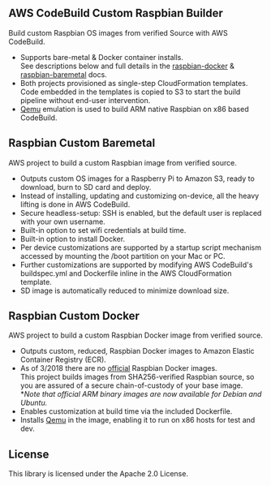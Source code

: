## AWS CodeBuild Custom Raspbian Builder
Build custom Raspbian OS images from verified Source with AWS CodeBuild.
* Supports bare-metal & Docker container installs.  
See descriptions below and full details in the [raspbian-docker](./raspbian-docker/README.md) & [raspbian-baremetal](./raspbian-baremetal/README.md) docs.  
* Both projects provisioned as single-step CloudFormation templates.  
Code embedded in the templates is copied to S3 to start the build pipeline without end-user intervention.  
* [Qemu](https://www.qemu.org) emulation is used to build ARM native Raspbian on x86 based CodeBuild.  

## Raspbian Custom Baremetal
AWS project to build a custom Raspbian image from verified source.  
* Outputs custom OS images for a Raspberry Pi to Amazon S3, ready to download, burn to SD card and deploy.  
* Instead of installing, updating and customizing on-device, all the heavy lifting is done in AWS CodeBuild.  
* Secure headless-setup:  SSH is enabled, but the default user is replaced with your own username.  
* Built-in option to set wifi credentials at build time.  
* Built-in option to install Docker.  
* Per device customizations are supported by a startup script mechanism accessed by mounting the /boot partition on your Mac or PC.  
* Further customizations are supported by modifying AWS CodeBuild's buildspec.yml and Dockerfile inline in the AWS CloudFormation template.  
* SD image is automatically reduced to minimize download size.

## Raspbian Custom Docker
AWS project to build a custom Raspbian Docker image from verified source.  
* Outputs custom, reduced, Raspbian Docker images to Amazon Elastic Container Registry (ECR).  
* As of 3/2018 there are no [official](https://docs.docker.com/docker-hub/official_repos/) Raspbian Docker images.  
This project builds images from SHA256-verified Raspbian source, so you are assured of a secure chain-of-custody of your base image.  
**Note that official ARM binary images are now available for Debian and Ubuntu.*  
* Enables customization at build time via the included Dockerfile.  
* Installs [Qemu](https://www.qemu.org) in the image, enabling it to run on x86 hosts for test and dev.     
   
## License

This library is licensed under the Apache 2.0 License. 


